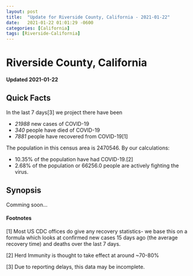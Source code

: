 ```yaml
---
layout: post
title:  "Update for Riverside County, California - 2021-01-22"
date:   2021-01-22 01:01:29 -0600
categories: [California]
tags: [Riverside-California]
---
```


# Riverside County, California
#### Updated 2021-01-22

## Quick Facts

In the last 7 days[3] we project there have been
- *21988* new cases of COVID-19
- *340* people have died of COVID-19
- *7881* people have recovered from COVID-19[1]

The population in this census area is 2470546. By our calculations:
- 10.35% of the population have had COVID-19.[2]
- 2.68% of the population or 66256.0 people are actively fighting the virus.

## Synopsis

Comming soon...


#### Footnotes

[1] Most US CDC offices do give any recovery statistics- we base this on a formula which looks at confirmed new cases
15 days ago (the average recovery time) and deaths over the last 7 days.

[2] Herd Immunity is thought to take effect at around ~70-80%

[3] Due to reporting delays, this data may be incomplete.
 
    